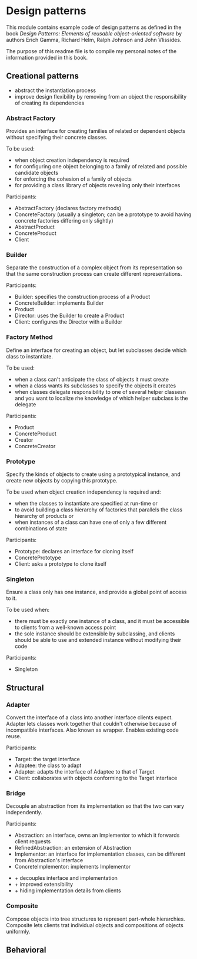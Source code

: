 # Design patterns

This module contains example code of design patterns as defined in the book *Design Patterns: Elements of reusable
object-oriented software*
by authors Erich Gamma, Richard Helm, Ralph Johnson and John Vlissides.

The purpose of this readme file is to compile my personal notes of the information provided in this book.

## Creational patterns

<ul>
<li>abstract the instantiation process</li>
<li>improve design flexibility by removing from an object the responsibility of creating its dependencies</li>
</ul>

### Abstract Factory

Provides an interface for creating families of related or dependent objects without specifying their concrete classes.

To be used:
<ul>
<li>when object creation independency is required</li>
<li>for configuring one object belonging to a family of related and possible candidate objects</li>
<li>for enforcing the cohesion of a family of objects</li>
<li>for providing a class library of objects revealing only their interfaces</li>
</ul>

Participants:
<ul>
<li>AbstractFactory (declares factory methods)</li>
<li>ConcreteFactory (usually a singleton; can be a prototype to avoid having concrete factories differing only slightly)</li>
<li>AbstractProduct</li>
<li>ConcreteProduct</li>
<li>Client</li>
</ul>

### Builder

Separate the construction of a complex object from its representation so that the same construction process can create
different representations.

Participants:
<ul>
<li>Builder: specifies the construction process of a Product</li>
<li>ConcreteBuilder: implements Builder</li>
<li>Product</li>
<li>Director: uses the Builder to create a Product</li>
<li>Client: configures the Director with a Builder</li>
</ul>

### Factory Method

Define an interface for creating an object, but let subclasses decide which class to instantiate.

To be used:
<ul>
<li>when a class can't anticipate the class of objects it must create</li>
<li>when a class wants its subclasses to specify the objects it creates</li>
<li>when classes delegate responsibility to one of several helper classesn and you want to localize rhe knowledge of which helper subclass is the delegate</li>
</ul>

Participants:
<ul>
<li>Product</li>
<li>ConcreteProduct</li>
<li>Creator</li>
<li>ConcreteCreator</li>                                                                                                                                                                                                                                                                                                                                                                                                                                                                                                                                                                                                                                                                                                                                                                                                                                                                                                                                                                                                                                
</ul>

### Prototype

Specify the kinds of objects to create using a prototypical instance, and create new objects by copying this prototype.

To be used when object creation independency is required and:
<ul>
<li>when the classes to instantiate are specified at run-time or </li>
<li>to avoid building a class hierarchy of factories that parallels the class hierarchy of products or</li>
<li>when instances of a class can have one of only a few different combinations of state</li>
</ul>

Participants:
<ul>
<li>Prototype: declares an interface for cloning itself</li>
<li>ConcretePrototype</li>
<li>Client: asks a prototype to clone itself</li>                                                                                                                                                                                                                                                                                                                                                                                                                                                                                                                                                                                                                                                                                                                                                                                                                                                                                                                                                                                                                            
</ul>

### Singleton

Ensure a class only has one instance, and provide a global point of access to it.

To be used when:
<ul>
<li>there must be exactly one instance of a class, and it must be accessible to clients from a well-known access point</li>
<li>the sole instance should be extensible by subclassing, and clients should be able to use and extended instance without modifying their code</li>
</ul>

Participants:
<ul>
<li>Singleton</li> 
</ul>

## Structural

### Adapter

Convert the interface of a class into another interface clients expect. Adapter lets classes work together that couldn't
otherwise because of incompatible interfaces. Also known as wrapper. Enables existing code reuse.

Participants:
<ul>
<li>Target: the target interface</li> 
<li>Adaptee: the class to adapt</li>
<li>Adapter: adapts the interface of Adaptee to that of Target</li>
<li>Client: collaborates with objects conforming to the Target interface</li>
</ul>

### Bridge

Decouple an abstraction from its implementation so that the two can vary independently.

Participants:
<ul>
<li>Abstraction: an interface, owns an Implementor to which it forwards client requests</li> 
<li>RefinedAbstraction: an extension of Abstraction</li>
<li>Implementor: an interface for implementation classes, can be different from Abstraction's interface</li>
<li>ConcreteImplementor: implements Implementor</li>
</ul>

<ul>
<li>+ decouples interface and implementation</li>
<li>+ improved extensibility</li>
<li>+ hiding implementation details from clients</li>
</ul>

### Composite

Compose objects into tree structures to represent part-whole hierarchies. Composite lets clients trat individual objects
and compositions of objects uniformly.

## Behavioral

